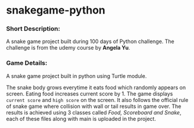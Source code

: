 # snakegame-python

### Short Description:
A snake game project built during 100 days of Python challenge. The challenge is from the udemy course by **Angela Yu**.

### Game Details:
A snake game project built in python using Turtle module.

The snake body grows everytime it eats food which randomly appears on screen. Eating food increases current score by 1. The game displays `current score` and `high score` on the screen. It also follows the official rule of snake game where collision with wall or tail results in game over. The results is achieved using 3 classes called *Food, Scoreboard and Snake*, each of these files along with main is uploaded in the project.
